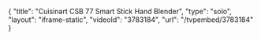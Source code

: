 {
    "title": "Cuisinart CSB 77 Smart Stick Hand Blender",
    "type": "solo",
    "layout": "iframe-static",
    "videoId": "3783184",
    "url": "\/tvpembed\/3783184"
}
